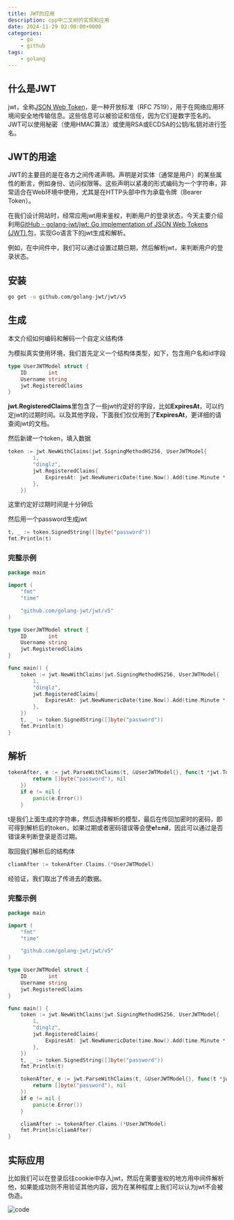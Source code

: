 ```yaml
---
title: JWT的应用
description: cpp中二叉树的实现和应用
date: 2024-11-29 02:00:00+0000
categories:
    - go
    - github
tags:
    - golang
---
```


## 什么是JWT

jwt，全称[JSON Web Token](https://datatracker.ietf.org/doc/html/rfc7519)，是一种开放标准（RFC 7519），用于在网络应用环境间安全地传输信息。这些信息可以被验证和信任，因为它们是数字签名的。JWT可以使用秘密（使用HMAC算法）或使用RSA或ECDSA的公钥/私钥对进行签名。

## JWT的用途

JWT的主要目的是在各方之间传递声明。声明是对实体（通常是用户）的某些属性的断言，例如身份、访问权限等。这些声明以紧凑的形式编码为一个字符串，非常适合在Web环境中使用，尤其是在HTTP头部中作为承载令牌（Bearer Token）。

在我们设计网站时，经常应用jwt用来鉴权，判断用户的登录状态，今天主要介绍利用[GitHub - golang-jwt/jwt: Go implementation of JSON Web Tokens (JWT).](https://github.com/golang-jwt/jwt)包，实现Go语言下的jwt生成和解析。

例如，在中间件中，我们可以通过设置过期日期，然后解析jwt，来判断用户的登录状态。

## 安装

```bash
go get -u github.com/golang-jwt/jwt/v5
```

## 生成

本文介绍如何编码和解码一个自定义结构体

为模拟真实使用环境，我们首先定义一个结构体类型，如下，包含用户名和id字段

```go
type UserJWTModel struct {
	ID       int
	Username string
	jwt.RegisteredClaims
}
```

**jwt.RegisteredClaims**里包含了一些jwt约定好的字段，比如**ExpiresAt**，可以约定jwt的过期时间。以及其他字段，下面我们仅仅用到了**ExpiresAt**，更详细的请查阅jwt的文档。

然后新建一个token，填入数据

```go
token := jwt.NewWithClaims(jwt.SigningMethodHS256, UserJWTModel{
		1,
		"dinglz",
		jwt.RegisteredClaims{
			ExpiresAt: jwt.NewNumericDate(time.Now().Add(time.Minute * 10)),
		},
	})
```

这里约定好过期时间是十分钟后

然后用一个password生成jwt

```go
t, _ := token.SignedString([]byte("password"))
fmt.Println(t)
```

### 完整示例

```go
package main

import (
	"fmt"
	"time"

	"github.com/golang-jwt/jwt/v5"
)

type UserJWTModel struct {
	ID       int
	Username string
	jwt.RegisteredClaims
}

func main() {
	token := jwt.NewWithClaims(jwt.SigningMethodHS256, UserJWTModel{
		1,
		"dinglz",
		jwt.RegisteredClaims{
			ExpiresAt: jwt.NewNumericDate(time.Now().Add(time.Minute * 10)),
		},
	})
	t, _ := token.SignedString([]byte("password"))
	fmt.Println(t)
}

```

## 解析

```go
tokenAfter, e := jwt.ParseWithClaims(t, &UserJWTModel{}, func(t *jwt.Token) (interface{}, error) {
		return []byte("password"), nil
	})
	if e != nil {
		panic(e.Error())
	}
```

t是我们上面生成的字符串，然后选择解析的模型，最后在传回加密时的密码，即可得到解析后的token，如果过期或者密码错误等会使**e!=nil**，因此可以通过是否错误来判断登录是否过期。

取回我们解析后的结构体

```go
cliamAfter := tokenAfter.Claims.(*UserJWTModel)
```

经验证，我们取出了传进去的数据。

### 完整示例

```go
package main

import (
	"fmt"
	"time"

	"github.com/golang-jwt/jwt/v5"
)

type UserJWTModel struct {
	ID       int
	Username string
	jwt.RegisteredClaims
}

func main() {
	token := jwt.NewWithClaims(jwt.SigningMethodHS256, UserJWTModel{
		1,
		"dinglz",
		jwt.RegisteredClaims{
			ExpiresAt: jwt.NewNumericDate(time.Now().Add(time.Minute * 10)),
		},
	})
	t, _ := token.SignedString([]byte("password"))
	fmt.Println(t)

	tokenAfter, e := jwt.ParseWithClaims(t, &UserJWTModel{}, func(t *jwt.Token) (interface{}, error) {
		return []byte("password"), nil
	})
	if e != nil {
		panic(e.Error())
	}

	cliamAfter := tokenAfter.Claims.(*UserJWTModel)
	fmt.Println(cliamAfter)
}

```

## 实际应用

比如我们可以在登录后往cookie中存入jwt，然后在需要鉴权的地方用中间件解析他，如果能成功则不用验证其他内容，因为在某种程度上我们可以认为jwt不会被伪造。



![code](code.png)


